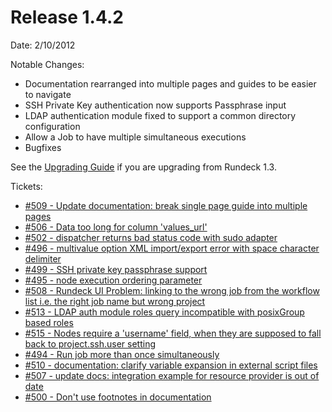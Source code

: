 Release 1.4.2
===========

Date: 2/10/2012

Notable Changes:

* Documentation rearranged into multiple pages and guides to be easier to navigate
* SSH Private Key authentication now supports Passphrase input
* LDAP authentication module fixed to support a common directory configuration
* Allow a Job to have multiple simultaneous executions
* Bugfixes

See the [Upgrading Guide](http://rundeck.org/1.4.1/upgrading/) if you are upgrading from Rundeck 1.3.

Tickets:
* [#509 - Update documentation: break single page guide into multiple pages](http://rundeck.lighthouseapp.com/projects/59277/tickets/509)
* [#506 - Data too long for column 'values_url' ](http://rundeck.lighthouseapp.com/projects/59277/tickets/506)
* [#502 - dispatcher returns bad status code with sudo adapter](http://rundeck.lighthouseapp.com/projects/59277/tickets/502)
* [#496 - multivalue option XML import/export error with space character delimiter](http://rundeck.lighthouseapp.com/projects/59277/tickets/496)
* [#499 - SSH private key passphrase support](http://rundeck.lighthouseapp.com/projects/59277/tickets/499)
* [#495 - node execution ordering parameter](http://rundeck.lighthouseapp.com/projects/59277/tickets/495)
* [#508 - Rundeck UI Problem: linking to the wrong job from the workflow list i.e. the right job name but wrong project](http://rundeck.lighthouseapp.com/projects/59277/tickets/508)
* [#513 - LDAP auth module roles query incompatible with posixGroup based roles](http://rundeck.lighthouseapp.com/projects/59277/tickets/513)
* [#515 - Nodes require a 'username' field, when they are supposed to fall back to project.ssh.user setting](http://rundeck.lighthouseapp.com/projects/59277/tickets/515)
* [#494 - Run job more than once simultaneously](http://rundeck.lighthouseapp.com/projects/59277/tickets/494)
* [#510 - documentation: clarify variable expansion in external script files](http://rundeck.lighthouseapp.com/projects/59277/tickets/510)
* [#507 - update docs: integration example for resource provider is out of date](http://rundeck.lighthouseapp.com/projects/59277/tickets/507)
* [#500 - Don't use footnotes in documentation](http://rundeck.lighthouseapp.com/projects/59277/tickets/500)